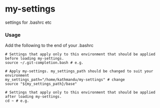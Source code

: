 # my-settings
settings for .bashrc etc

### Usage
Add the following to the end of your .bashrc
```.bashrc
# Settings that apply only to this environment that should be applied before loading my-settings.
source ~/.git-completion.bash # e.g.

# Apply my-settings. my_settings_path should be changed to suit your environment
my_settings_path="/home/kathmandu/my-settings" # change
source "${my_settings_path}/base"

# Settings that apply only to this environment that should be applied after loading my-settings.
cd ~ # e.g.
```